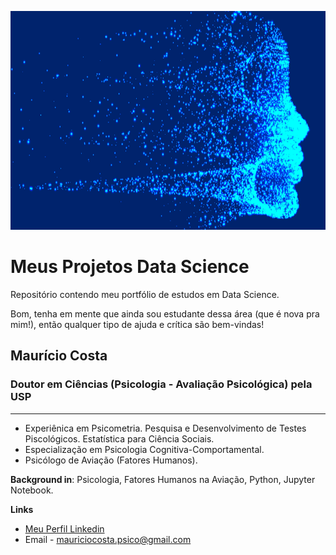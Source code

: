 <p align="center">
  <img src="imagem\banner.jpg" height=350px>
</p>

# Meus Projetos Data Science

Repositório contendo meu portfólio de estudos em Data Science.

Bom, tenha em mente que ainda sou estudante dessa área (que é nova pra mim!), então qualquer tipo de ajuda e crítica são bem-vindas! 


## Maurício Costa
### Doutor em Ciências (Psicologia - Avaliação Psicológica) pela USP
***
* Experiênica em Psicometria. Pesquisa e Desenvolvimento de Testes Piscológicos. Estatística para Ciência Sociais.
* Especialização em Psicologia Cognitiva-Comportamental.
* Psicólogo de Aviação (Fatores Humanos).


**Background in**: Psicologia, Fatores Humanos na Aviação, Python, Jupyter Notebook.


**Links**
* [Meu Perfil Linkedin](www.linkedin.com/in/mauríciocostaphd)
* Email - mauriciocosta.psico@gmail.com
